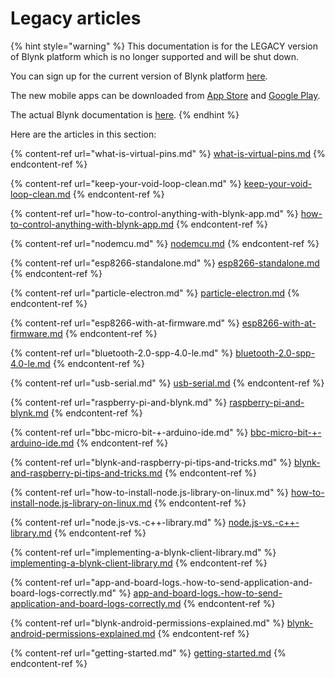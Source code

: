 # Legacy articles

{% hint style="warning" %}
This documentation is for the LEGACY version of Blynk platform which is no longer supported and will be shut down.&#x20;

You can sign up for the current version of Blynk platform [here](http://blynk.cloud/register).

The new mobile apps can be downloaded from [App Store](https://apps.apple.com/us/app/blynk-iot/id1559317868) and [Google Play](https://play.google.com/store/apps/details?id=cloud.blynk\&hl=en\&gl=US).

The actual Blynk documentation is [here](https://docs.blynk.io/).
{% endhint %}

Here are the articles in this section:

{% content-ref url="what-is-virtual-pins.md" %}
[what-is-virtual-pins.md](what-is-virtual-pins.md)
{% endcontent-ref %}

{% content-ref url="keep-your-void-loop-clean.md" %}
[keep-your-void-loop-clean.md](keep-your-void-loop-clean.md)
{% endcontent-ref %}

{% content-ref url="how-to-control-anything-with-blynk-app.md" %}
[how-to-control-anything-with-blynk-app.md](how-to-control-anything-with-blynk-app.md)
{% endcontent-ref %}

{% content-ref url="nodemcu.md" %}
[nodemcu.md](nodemcu.md)
{% endcontent-ref %}

{% content-ref url="esp8266-standalone.md" %}
[esp8266-standalone.md](esp8266-standalone.md)
{% endcontent-ref %}

{% content-ref url="particle-electron.md" %}
[particle-electron.md](particle-electron.md)
{% endcontent-ref %}

{% content-ref url="esp8266-with-at-firmware.md" %}
[esp8266-with-at-firmware.md](esp8266-with-at-firmware.md)
{% endcontent-ref %}

{% content-ref url="bluetooth-2.0-spp-4.0-le.md" %}
[bluetooth-2.0-spp-4.0-le.md](bluetooth-2.0-spp-4.0-le.md)
{% endcontent-ref %}

{% content-ref url="usb-serial.md" %}
[usb-serial.md](usb-serial.md)
{% endcontent-ref %}

{% content-ref url="raspberry-pi-and-blynk.md" %}
[raspberry-pi-and-blynk.md](raspberry-pi-and-blynk.md)
{% endcontent-ref %}

{% content-ref url="bbc-micro-bit-+-arduino-ide.md" %}
[bbc-micro-bit-+-arduino-ide.md](bbc-micro-bit-+-arduino-ide.md)
{% endcontent-ref %}

{% content-ref url="blynk-and-raspberry-pi-tips-and-tricks.md" %}
[blynk-and-raspberry-pi-tips-and-tricks.md](blynk-and-raspberry-pi-tips-and-tricks.md)
{% endcontent-ref %}

{% content-ref url="how-to-install-node.js-library-on-linux.md" %}
[how-to-install-node.js-library-on-linux.md](how-to-install-node.js-library-on-linux.md)
{% endcontent-ref %}

{% content-ref url="node.js-vs.-c++-library.md" %}
[node.js-vs.-c++-library.md](node.js-vs.-c++-library.md)
{% endcontent-ref %}

{% content-ref url="implementing-a-blynk-client-library.md" %}
[implementing-a-blynk-client-library.md](implementing-a-blynk-client-library.md)
{% endcontent-ref %}

{% content-ref url="app-and-board-logs.-how-to-send-application-and-board-logs-correctly.md" %}
[app-and-board-logs.-how-to-send-application-and-board-logs-correctly.md](app-and-board-logs.-how-to-send-application-and-board-logs-correctly.md)
{% endcontent-ref %}

{% content-ref url="blynk-android-permissions-explained.md" %}
[blynk-android-permissions-explained.md](blynk-android-permissions-explained.md)
{% endcontent-ref %}

{% content-ref url="getting-started.md" %}
[getting-started.md](getting-started.md)
{% endcontent-ref %}
